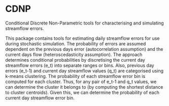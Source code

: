 # CDNP
Conditional Discrete Non-Parametric tools for characterising and simulating streamflow errors.

This package contains tools for estimating daily streamflow errors for use during stochastic simulation. The probability of errors are assumed dependent on the previous days error (autocorrelation assumption) and the current days flow (heteroscedasticity assumption).
    The approach determines conditional probabilities by discretising the current day streamflow errors (e_t) into separate ranges or bins. Also, previous day errors (e_t-1) and current day streamflow values (q_t) are categorised using k-means clustering. The probability of each streamflow error bin is computed for each cluster. Thus, for any pair of e_t-1 and q_t values, we can determine the cluster it belongs to (by computing the shortest distance to cluster centroids). Given this, we can determine the probability of each current day streamflow error bin.
